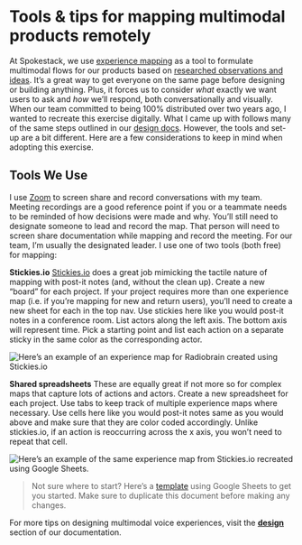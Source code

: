 # Tools & tips for mapping multimodal products remotely

At Spokestack, we use [experience mapping](https://spokestack.io/docs/Design/map-out-integration) as a tool to formulate multimodal flows for our products based on [researched observations and ideas](https://spokestack.io/blog/user-research-for-voice-experiences). It’s a great way to get everyone on the same page before designing or building anything. Plus, it forces us to consider _what_ exactly we want users to ask and _how_ we’ll respond, both conversationally and visually. When our team committed to being 100% distributed over two years ago, I wanted to recreate this exercise digitally. What I came up with follows many of the same steps outlined in our [design docs](https://spokestack.io/docs/Design/getting-started). However, the tools and set-up are a bit different. Here are a few considerations to keep in mind when adopting this exercise.

## Tools We Use

I use [Zoom](https://zoom.us/) to screen share and record conversations with my team. Meeting recordings are a good reference point if you or a teammate needs to be reminded of how decisions were made and why. You’ll still need to designate someone to lead and record the map. That person will need to screen share documentation while mapping and record the meeting. For our team, I’m usually the designated leader. I use one of two tools (both free) for mapping:

**Stickies.io**
[Stickies.io](https://stickies.io/) does a great job mimicking the tactile nature of mapping with post-it notes (and, without the clean up). Create a new “board” for each project. If your project requires more than one experience map (i.e. if you’re mapping for new and return users), you’ll need to create a new sheet for each in the top nav. Use stickies here like you would post-it notes in a conference room. List actors along the left axis. The bottom axis will represent time. Pick a starting point and list each action on a separate sticky in the same color as the corresponding actor.

![Here’s an example of an experience map for Radiobrain created using Stickies.io](https://paper-attachments.dropbox.com/s_40E0840F973A40A71B6A1904D0DC9F0B98315CEFC31492A4C63437F52C63F6E5_1589483418501_stickies_io.png)

**Shared spreadsheets**
These are equally great if not more so for complex maps that capture lots of actions and actors. Create a new spreadsheet for each project. Use tabs to keep track of multiple experience maps where necessary. Use cells here like you would post-it notes same as you would above and make sure that they are color coded accordingly. Unlike stickies.io, if an action is reoccurring across the x axis, you won’t need to repeat that cell.

![Here’s an example of the same experience map from Stickies.io recreated using Google Sheets.](https://paper-attachments.dropbox.com/s_40E0840F973A40A71B6A1904D0DC9F0B98315CEFC31492A4C63437F52C63F6E5_1589484203097_Google+Sheets.png)

> Not sure where to start? Here’s a [template](https://docs.google.com/spreadsheets/d/1epKA1i_2Cbb8sCEnV_D1mHl4VHfdJhY7-EXZGIrPjbM/edit?usp=sharing) using Google Sheets to get you started. Make sure to duplicate this document before making any changes.

For more tips on designing multimodal voice experiences, visit the [**design**](https://spokestack.io/docs/Design/getting-started) section of our documentation.
